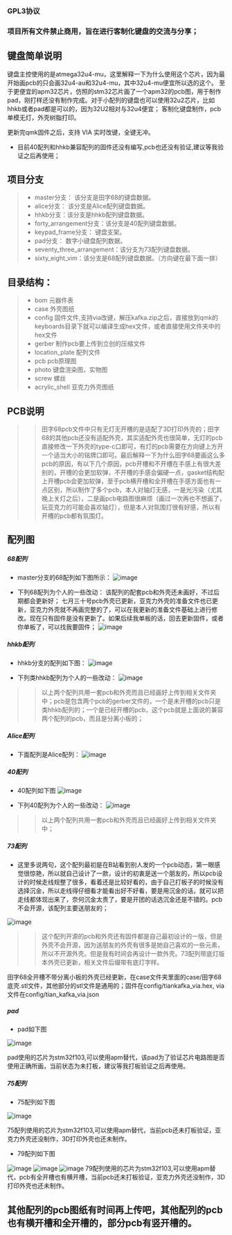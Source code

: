 ### GPL3协议
### 项目所有文件禁止商用，旨在进行客制化键盘的交流与分享；

## 键盘简单说明

键盘主控使用的是atmega32u4-mu，这里解释一下为什么使用这个芯片，因为最开始画pcb的只会画32u4-au和32u4-mu，其中32u4-mu便宜所以选的这个。
至于更便宜的apm32芯片，仿照的stm32芯片画了一个apm32的pcb图，用于制作pad，刚打样还没有制作完成。对于小配列的键盘也可以使用32u2芯片，比如hhkb或者pad都是可以的，因为32U2相对与32u4便宜；
客制化键盘制作，pcb单模无灯，外壳树脂打印。

更新完qmk固件之后，支持 VIA 实时改键，全键无冲。

+ 目前40配列和hhkb兼容配列的固件还没有编写,pcb也还没有验证,建议等我验证之后再使用；

## 项目分支
>+ master分支： 该分支是田字68的键盘数据。
>+ alice分支：  该分支是Alice配列键盘数据。
>+ hhkb分支：该分支是hhkb配列键盘数据。  
>+ forty_arrangement分支：该分支是40配列键盘数据。  
>+ keypad_frame分支： 键盘支架。 
>+ pad分支： 数字小键盘配列数据。 
>+ seventy_three_arrangement：该分支为73配列键盘数据。
>+ sixty_eight_vim：该分支是68配列键盘数据。（方向键在最下面一排）  




## 目录结构：  
>+ bom 元器件表  
>+ case 外壳图纸  
>+ config 固件文件,支持via改键，解压kafka.zip之后，直接放到qmk的keyboards目录下就可以编译生成hex文件，或者直接使用文件夹中的hex文件  
>+ gerber 制作pcb要上传到立创的压缩文件  
>+ location_plate 配列文件  
>+ pcb pcb原理图  
>+ photo 键盘渲染图，实物图  
>+ screw 螺丝  
>+ acrylic_shell 亚克力外壳图纸

## PCB说明
>>田字68pcb文件中只有无灯无开槽的是适配了3D打印外壳的；田字68的其他pcb还没有适配外壳，其实适配外壳也很简单，无灯的pcb直接修改一下外壳的type-c口即可，有灯的pcb需要在方向键上方开一个适当大小的铭牌口即可。最后解释一下为什么田字68要画这么多pcb的原因，有以下几个原因，pcb开槽和不开槽在手感上有很大差别的，开槽的会更加软弹，不开槽的手感会偏硬一点，gasket结构配上开槽pcb会更加软弹，至于pcb横开槽和全开槽在手感方面也有一点区别，所以制作了多个pcb，本人对轴灯无感，一是光污染（尤其晚上关灯之后），二是画pcb电路图很麻烦（画过一次再也不想画了，玩亚克力的可能会喜欢轴灯），但是本人对氛围灯很有好感，所以有开槽的pcb都有氛围灯。

## 配列图

##### 68配列
+ master分支的68配列如下图所示：
![image](https://github.com/LXF-YZP/Customized_keyboard/blob/master/photo/68%E9%85%8D%E5%88%97.png)

+ 下列68配列为个人的一些改动：
该配列的配套pcb和外壳还未画好，不过后期都会更新好；
七月三十号pcb外壳已更新，亚克力外壳的准备文件也已更新，亚克力外壳就不再画完整的了，可以在我更新的准备文件基础上进行修改。现在只有固件是没有更新了。如果后续我单板的话，回去更新固件，或者你单板了，可以找我要固件；
![image](https://github.com/LXF-YZP/Customized_keyboard/blob/master/photo/68vim%E9%85%8D%E5%88%97.png)


##### hhkb配列
+ hhkb分支的配列如下图：
![image](https://github.com/LXF-YZP/Customized_keyboard/blob/master/photo/hhkb.png)

+ 下列类hhkb配列为个人的一些改动：
![image](https://github.com/LXF-YZP/Customized_keyboard/blob/master/photo/hhkbvim.png)
>> 以上两个配列共用一套pcb和外壳而且已经画好上传到相关文件夹中；pcb是包含两个pcb的gerber文件的，一个是未开槽的pcb只是类hhkb配列的；一个是已经开槽的pcb，这个pcb就是上面说的兼容两个配列的pcb，而且是分离小板的；

##### Alice配列
+ 下面配列是Alice配列：
![image](https://github.com/LXF-YZP/Customized_keyboard/blob/master/photo/Alice.png)

##### 40配列

+ 40配列如下图
![image](https://github.com/LXF-YZP/Customized_keyboard/blob/master/photo/40%E9%85%8D%E5%88%97.png)

+ 下列40配列为个人的一些改动：
![image](https://github.com/LXF-YZP/Customized_keyboard/blob/master/photo/40vim%E9%85%8D%E5%88%97.png)
>> 以上两个配列共用一套pcb和外壳而且已经画好上传到相关文件夹中；

##### 73配列

+ 这里多说两句，这个配列最初是在B站看到别人发的一个pcb动态，第一眼感觉很惊艳，所以就自己设计了一款，设计的初衷是送一个朋友的，所以pcb设计的时候走线规整了很多，看着还是比较好看的，由于自己打板子的时候没有选择沉金，所以走线得仔细看才能看出好不好看，要是用沉金的话，就可以把走线都体现出来了，奈何沉金太贵了，要是开团的话选沉金还是不错的。pcb不会开源，该配列主要送朋友的；

![image](https://github.com/LXF-YZP/Customized_keyboard/blob/master/photo/73%E9%85%8D%E5%88%97.png)

>> 这个配列开源的pcb和外壳还有固件都是自己最初设计的一版，但是外壳不会开源，因为送朋友的外壳有很多是她自己喜欢的一些元素，所以不开源外壳。但是我有时间会再设计一款外壳。73配列带底灯版本外壳已更新，相关文件后缀带有底灯字样。

田字68全开槽不带分离小板的外壳已经更新，在case文件夹里面的case/田字68底壳.stl文件，其他部分的stl文件是通用的；固件在config/tiankafka_via.hex, via文件在config/tian_kafka_via.json



##### pad

+ pad如下图

![image](https://github.com/LXF-YZP/Customized_keyboard/blob/master/photo/pad.png)

pad使用的芯片为stm32f103,可以使用apm替代，该pad为了验证芯片电路图是否使用正确所画，当前状态为未打板，建议等我打板验证之后再使用。



##### 75配列

+ 75配列如下图

![image](https://github.com/LXF-YZP/Customized_keyboard/blob/master/photo/EF22CB8B-EC3E-45BF-823C-BF3540EE5807.png)

75配列使用的芯片为stm32f103,可以使用apm替代，当前pcb还未打板验证，亚克力外壳还没制作，3D打印外壳也还未制作。


+ 79配列如下图

![image](https://github.com/LXF-YZP/Customized_keyboard/blob/master/photo/79.png)
![image](https://github.com/LXF-YZP/Customized_keyboard/blob/master/photo/205E5F6D-7887-4CE3-A03D-32DB3699E1A3.png)
![image](https://github.com/LXF-YZP/Customized_keyboard/blob/master/photo/8BCFE564-EC59-4EC9-B64A-492B4F4E385B.png)
79配列使用的芯片为stm32f103,可以使用apm替代，pcb有全开槽也有横开槽，当前pcb还未打板验证，亚克力外壳还没制作，3D打印外壳也还未制作。

## 其他配列的pcb图纸有时间再上传吧，其他配列的pcb也有横开槽和全开槽的，部分pcb有竖开槽的。
